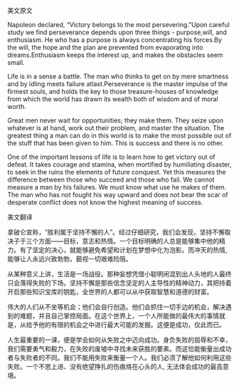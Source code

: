 美文原文

Napoleon declared, “Victory belongs to the most persevering.”Upon careful study we find perseverance depends upon three things - purpose,will, and enthusiasm. He who has a purpose is always concentrating his forces.By the will, the hope and the plan are prevented from evaporating into dreams.Enthusiasm keeps the interest up, and makes the obstacles seem small.

Life is in a sense a battle. The man who thinks to get on by mere smartness and by idling meets failure atlast.Perseverance is the master impulse of the firmest souls, and holds the key to those treasure-houses of knowledge from which the world has drawn its wealth both of wisdom and of moral worth. 

 Great men never wait for opportunities; they make them. They seize upon whatever is at hand, work out their problem, and master the situation. The greatest thing a man can do in this world is to make the most possible out of the stuff that has been given to him. This is success and there is no other.

One of the important lessons of life is to learn how to get victory out of defeat. It takes courage and stamina, when mortified by humiliating disaster, to seek in the ruins the elements of future conquest. Yet this measures the difference between those who succeed and those who fail. We cannot measure a man by his failures. We must know what use he makes of them. The man who has not fought his way upward and does not bear the scar of desperate conflict does not know the highest meaning of success. 



美文翻译

拿破仑宣称，“胜利属于坚持不懈的人”。经过仔细研究，我们会发现，坚持不懈取决子于三个方面——目标，意志和热情。一个目标明确的人总是能够集中他的精力。有了坚定的决心，就能够避免希望和计划在梦想中化为泡影。而冲天的热情,能够让人永远兴致勃勃，藐视一切艰难险阻。

从某种意义上讲，生活是一场战役。那种妄想凭借小聪明闲混到出人头地的人最终只会落得失败的下场。坚持不懈是那些信念坚定的人主导性的精神动力，其把持着开启那些知识宝库的钥匙，全世界的人都可以从中获取智慧和道德的财富。

伟大的人们从不坐等机会；他们会自行创造。他们会抓住一切手边的机会，解决遇到的难题，并且自己掌控局面。在这个世界上，一个人所能做的最伟大的事情就是，从给予他的有限的机会之中进行最大可能的发掘。这便是成功，仅此而已。

人生最重要的一课，便是学会如何从失败之中迈向成功。身负失败的屈辱和不幸，我们需要勇气和毅力，在失败的废墟中寻找未来获胜的要素。而这恰能衡量出成功者与失败者的不同。我们不能用失败来衡量一个人。我们必须了解他如何利用这些失败。一个不思上进、没有绝望挣扎的伤痕烙在心头的人, 无法体会成功的最高意境。